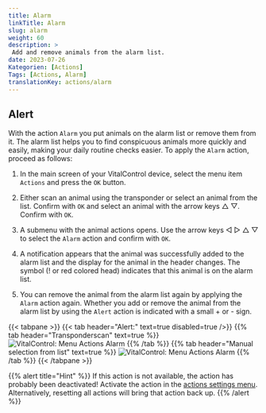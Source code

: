 ```yaml
---
title: Alarm
linkTitle: Alarm
slug: alarm
weight: 60
description: >
 Add and remove animals from the alarm list.
date: 2023-07-26
Kategorien: [Actions]
Tags: [Actions, Alarm]
translationKey: actions/alarm
---
```


## Alert

With the action `Alarm` you put animals on the alarm list or remove them from it. The alarm list helps you to find conspicuous animals more quickly and easily, making your daily routine checks easier. To apply the `Alarm` action, proceed as follows:

1. In the main screen of your VitalControl device, select the menu item `Actions` and press the `OK` button.

2. Either scan an animal using the transponder or select an animal from the list. Confirm with `OK` and select an animal with the arrow keys △ ▽. Confirm with `OK`.

3. A submenu with the animal actions opens. Use the arrow keys ◁ ▷ △ ▽ to select the `Alarm` action and confirm with `OK`.

4. A notification appears that the animal was successfully added to the alarm list and the display for the animal in the header changes. The symbol (! or red colored head) indicates that this animal is on the alarm list.

5. You can remove the animal from the alarm list again by applying the `Alarm` action again. Whether you add or remove the animal from the alarm list by using the `Alert` action is indicated with a small + or - sign.

{{< tabpane >}}
{{< tab header="Alert:" text=true disabled=true />}}
{{% tab header="Transponderscan" text=true %}}
 ![VitalControl: Menu Actions Alarm](../images/alarm-scan.png "Alarm")
{{% /tab %}}
{{% tab header="Manual selection from list" text=true %}}
 ![VitalControl: Menu Actions Alarm](../images/alarm.png "Alarm")
{{% /tab %}}
{{< /tabpane >}}

{{% alert title="Hint" %}}
If this action is not available, the action has probably been deactivated! Activate the action in the [actions settings menu](../settings/). Alternatively, resetting all actions will bring that action back up.
{{% /alert %}}
